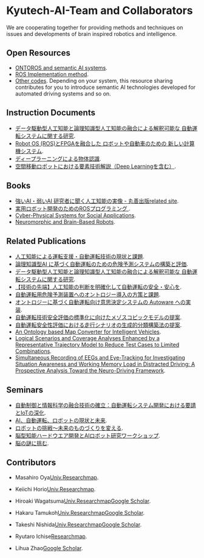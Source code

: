 # Kyutech-AI-Team and Collaborators

We are cooperating together for providing methods and techniques on issues and developments of brain inspired robotics and intelligence.

## Open Resources
- [ONTOROS and semantic AI systems](https://github.com/TamukohLab?tab=repositories).
- [ROS Implementation method](https://github.com/Nishida-Lab).
- [Other codes](https://github.com/Kyutech-AI-Team/Kyutech-AI-Team-and-Collaborators). Depending on your system, this resource sharing contributes for you to introduce semantic AI technologies developed for automated driving systems and so on.

## Instruction Documents
- [データ駆動型人工知能と論理知識型人工知能の融合による解釈可能な 自動運転システムに関する研究](https://www.airc.aist.go.jp/info_details/docs/170329/1730-Wagatsuma.pdf).
- [Robot OS (ROS)とFPGAを融合した ロボットや自動車のための 新しい計算機システム](https://shingi.jst.go.jp/var/rev0/0000/4541/2016_kyutech_4.pdf).
- [ディープラーニングによる物体認識](http://car-el.ksrp.or.jp/hibiki-ai/topics/20160928tamukou.pdf). 
- [空間移動ロボットにおける要素技術解説（Deep Learningを含む）](https://roscon.ros.org/jp/2018/presentations/ROSCon_JP_2018_presentation_15.pdf). 

## Books
- [強いAI・弱いAI 研究者に聞く人工知能の実像 - 丸善出版](https://www.maruzen-publishing.co.jp/item/?book_no=302302)[related site](https://ameblo.jp/kurofunedayservice/entry-12511574583.html).
- [実用ロボット開発のためのROSプログラミング ](https://www.morikita.co.jp/books/book/3240). 
- [Cyber-Physical Systems for Social Applications](https://books.google.co.jp/books/about/Cyber_Physical_Systems_for_Social_Applic.html?id=0CuODwAAQBAJ&redir_esc=y). 
- [Neuromorphic and Brain-Based Robots](https://www.cambridge.org/9780521768788). 

## Related Publications
- [人工知能による運転支援・自動運転技術の現状と課題](https://www.jstage.jst.go.jp/article/sicejl/54/11/54_808/_article/-char/ja/).
- [論理知識型AI に基づく自動運転のための危険予測システムの構築と評価](https://www.jstage.jst.go.jp/article/iscie/31/5/31_191/_article/-char/ja/).
- [データ駆動型人工知能と論理知識型人工知能の融合による解釈可能な 自動運転システムに関する研究](https://www.airc.aist.go.jp/info_details/docs/170329/1730-Wagatsuma.pdf).
- [【技術の先端】人工知能の判断を明確化して自動運転の安全・安心を](https://www.data-max.co.jp/article/17248).
- [自動運転用危険予測装置へのオントロジー導入の方策と課題](https://www.ai-gakkai.or.jp/jsai2016/webprogram/2016/pdf/1061.pdf).
- [オントロジーに基づく自動運転向け意思決定システムの Autoware への実装](https://www.ieice.org/~iss/jpn/Publications/issposter_2018/data/pdf/ISS-SP-060.pdf).
- [自動運転技術安全評価の標準化に向けたメゾスコピックモデルの提案](https://ci.nii.ac.jp/naid/130007554362/).
- [自動運転安全性評価における走行シナリオの生成的分類構築法の提案](https://www.jstage.jst.go.jp/article/fss/35/0/35_698/_pdf).
- [An Ontology based Map Converter for Intelligent Vehicles](http://ceur-ws.org/Vol-1690/paper44.pdf).
- [Logical Scenarios and Coverage Analyses Enhanced by a Representative Trajectory Model to Reduce Test Cases to Limited Combinations](https://www.semanticscholar.org/paper/Logical-Scenarios-and-Coverage-Analyses-Enhanced-by-Wagatsuma/2d3969e9c5d32035ce9ab18e57ded6f2abda979f).
- [Simultaneous Recording of EEGs and Eye-Tracking for Investigating Situation Awareness and Working Memory Load in Distracted Driving: A Prospective Analysis Toward the Neuro-Driving Framework](https://www.frontiersin.org/10.3389/conf.fnins.2015.91.00010/event_abstract).

## Seminars
- [自動制御と情報科学の融合技術の確立：自動運転システム開発における要請とIoTの深化](https://www.sice.jp/info/info_news/news_20160926.html).
- [AI、自動運転、ロボットの現状と未来](http://car-el.ksrp.or.jp/topics/hibikinosaron_156.pdf).
- [ロボットの挑戦～未来のものづくりを変える](http://www.ksrp.or.jp/news/0abee6e325ad94231e44dd2ae8951869.pdf).
- [脳型知能ハードウエア開発とAIロボット研究ワークショップ](https://www.nttdata-strategy.com/can/news/pdf/2017kyutechws.pdf).
- [脳の謎に挑む](https://www.rs.tus.ac.jp/bird/pdf/BIRDsympoPoster_2018-final3.pdf).

## Contributors
- Masahiro Oya[Univ.](https://hyokadb02.jimu.kyutech.ac.jp/html/6_en.html)[Researchmap](https://researchmap.jp/read0171613/?lang=english).

- Keiichi Horio[Univ.](https://hyokadb02.jimu.kyutech.ac.jp/html/356_en.html)[Researchmap](https://researchmap.jp/read0161062/?lang=english).

- Hiroaki Wagatsuma[Univ.](https://hyokadb02.jimu.kyutech.ac.jp/html/358_en.html)[Researchmap](https://researchmap.jp/wagaKBR_/?lang=english)[Google Scholar](https://scholar.google.com/citations?user=10bxz1QAAAAJ&oi=ao).

- Hakaru Tamukoh[Univ.](https://hyokadb02.jimu.kyutech.ac.jp/html/100000641_en.html)[Researchmap](https://researchmap.jp/read0109207/?lang=english)[Google Scholar](https://scholar.google.com/citations?user=RkAWspsAAAAJ).

- Takeshi Nishida[Univ.](https://hyokadb02.jimu.kyutech.ac.jp/html/34_en.html)[Researchmap](https://researchmap.jp/TakeshiNishida/)[Google Scholar](https://scholar.google.com/citations?user=FToK1BoAAAAJ).

- Ryutaro Ichise[Researchmap](https://researchmap.jp/read0068442/?lang=english).

- Lihua Zhao[Google Scholar](https://scholar.google.co.jp/citations?user=O5gPJg4AAAAJ&hl=en).

